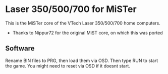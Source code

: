 # Laser 350/500/700 for MiSTer

This is the MiSTer core of the VTech Laser 350/500/700 home computers.

- Thanks to Nippur72 for the original MiST core, on which this was ported

## Software

Rename BIN files to PRG, then load them via OSD. Then type RUN <enter> to start the game. You might need to reset via OSD if it doesnt start.
